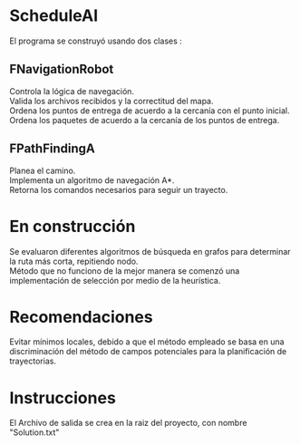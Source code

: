 # ScheduleAI

El programa se construyó usando dos clases :

## FNavigationRobot
  Controla la lógica de navegación. <br/>
  Valida los archivos recibidos y la correctitud del mapa. <br/>
  Ordena los puntos de entrega de acuerdo a la cercanía con el punto inicial.  <br/>
  Ordena los paquetes de acuerdo a la cercanía de los puntos de entrega. <br/>

## FPathFindingA
  Planea el camino.  <br/>
  Implementa un algoritmo de navegación A*. <br/>
  Retorna los comandos necesarios para seguir un trayecto.  <br/>

# En construcción 
  Se evaluaron diferentes algoritmos de búsqueda en grafos para determinar la ruta más corta, repitiendo nodo. <br/>
  Método que no funciono de la mejor manera se comenzó una implementación de selección por medio de la heurística. <br/>
  
# Recomendaciones 
  Evitar mínimos locales, debido a que el método empleado se basa en una discriminación del método de campos potenciales para la planificación de trayectorias.

# Instrucciones
  El Archivo de salida se crea en la raiz del proyecto, con nombre "Solution.txt"
